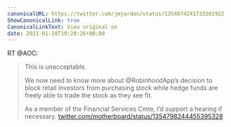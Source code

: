 ```yaml
---
canonicalURL: https://twitter.com/jmjordan/status/1354874241733201922
ShowCanonicalLink: true
CanonicalLinkText: View original on
date: 2021-01-28T19:29:26+00:00
---
```

RT @AOC:
> This is unacceptable.
> 
> We now need to know more about @RobinhoodApp’s decision to block retail investors from purchasing stock while hedge funds are freely able to trade the stock as they see fit.
> 
> As a member of the Financial Services Cmte, I’d support a hearing if necessary. [twitter.com/motherboard/status/1354798244455395328](https://twitter.com/motherboard/status/1354798244455395328)